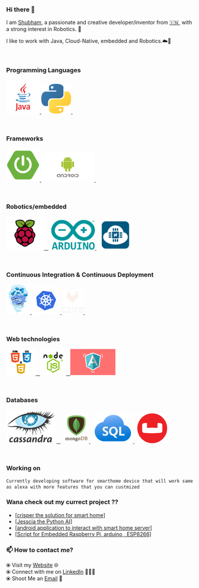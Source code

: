 ### Hi there 👋


I am [Shubham](https://shubh2710.github.io/), a passionate and creative developer/inventor from [🇮🇳 ](https://en.wikipedia.org/wiki/India)&nbsp;with a strong interest in Robotics. 🎯

I like to work with Java, Cloud-Native, embedded and Robotics.☁️🚀

<br>

### Programming Languages

<p float="left">
  <a href="https://www.java.com/en/" target="_blank" >
    <img src="https://github.com/shubh2710/shubh2710/blob/main/assets/java.png"  height="90" />
  </a>
    <a href="https://www.python.org/" target="_blank" >
    <img src="https://github.com/shubh2710/shubh2710/blob/main/assets/python.png"  height="80" />
  </a>&nbsp;&nbsp;&nbsp;&nbsp;
</p>
<br>

### Frameworks

<p float="left">
  <a href="https://spring.io/" target="_blank" >
    <img src="https://github.com/shubh2710/shubh2710/blob/main/assets/spring.png"  height="90" />
  </a>
    <a href="https://www.android.com/" target="_blank" >
    <img src="https://github.com/shubh2710/shubh2710/blob/main/assets/android.gif"  height="80" />
  </a>&nbsp;&nbsp;&nbsp;&nbsp;
</p>
<br>

### Robotics/embedded
  
 <p float="left">
  <a href="https://www.raspberrypi.org/" target="_blank" >
    <img src="https://github.com/shubh2710/shubh2710/blob/main/assets/pi.png" height="90" />&nbsp;&nbsp;
  </a>
  &nbsp;
  <a href="https://www.arduino.cc/" target="_blank" >
    <img src="https://github.com/shubh2710/shubh2710/blob/main/assets/arduino.png" height="80" />
  </a>
  &nbsp;
    <a href="https://www.nodemcu.com/index_en.html" target="_blank" >
      <img src="https://github.com/shubh2710/shubh2710/blob/main/assets/nodemcu.png" height="80" />
    </a>
</p>

<br>

### Continuous Integration & Continuous Deployment

<p float="left">
  <a href="https://www.docker.com/" target="_blank" >
    <img src="https://raw.githubusercontent.com/shubh2710/shubh2710/main/assets/docker.gif"  height="80" /> 
  </a>
  <a href="https://kubernetes.io/" target="_blank" >
    <img src="https://raw.githubusercontent.com/shubh2710/shubh2710/main/assets/k8s.gif"  height="75" />
  </a>
  <a href="https://docs.gitlab.com/ee/ci/" target="_blank" >
    <img src="https://raw.githubusercontent.com/shubh2710/shubh2710/main/assets/cicd.gif"  height="65" />
  </a>&nbsp;&nbsp;
</p>
<br>

### Web technologies

<p float="left">
  <a href="https://www.w3.org/wiki/The_web_standards_model_-_HTML_CSS_and_JavaScript" target="_blank" >
    <img src="https://raw.githubusercontent.com/shubh2710/shubh2710/main/assets/html-css-js.png" height="70" />&nbsp;&nbsp;
  </a>
    <a href="https://nodejs.org/en/" target="_blank" >
    <img src="https://github.com/shubh2710/shubh2710/blob/main/assets/node.png" height="70" />&nbsp;&nbsp;
  </a>
    <a href="https://angularjs.org/" target="_blank" >
    <img src="https://github.com/shubh2710/shubh2710/blob/main/assets/angular.gif" height="70" />
  </a>
 </p>
<br>


### Databases
  
 <p float="left">
  <a href="https://cassandra.apache.org/" target="_blank" >
    <img src="https://github.com/shubh2710/shubh2710/blob/main/assets/cassandra.png" height="90" />&nbsp;&nbsp;
  </a>
  &nbsp;
  <a href="https://www.mongodb.com/" target="_blank" >
    <img src="https://raw.githubusercontent.com/shubh2710/shubh2710/main/assets/mongo.gif" height="80" />
  </a>
  &nbsp;
    <a href="https://www.mysql.com/" target="_blank" >
      <img src="https://github.com/shubh2710/shubh2710/blob/main/assets/sql.png" height="80" />
    </a>
     &nbsp;
    <a href="https://www.couchbase.com/" target="_blank" >
      <img src="https://github.com/shubh2710/shubh2710/blob/main/assets/couchbase.png" height="80" />
    </a>
</p>
<br>

### Working on
    Currently developing software for smarthome device that will work same as alexa with more features that you can custmized 

### Wana check out my currect project ??
    
<ul>
    <li>
        <a href="https://github.com/shubh2710/crisper" target="_blank" >
            [crisper the solution for smart home]
        </a>
     </li>
     <li>
         <a href="https://github.com/shubh2710/jassicaAI" target="_blank" >
                [Jesscia the Python AI]
         </a>
     </li>   
    <li>
    <a href="https://www.couchbase.com/" target="_blank" >
        [android application to interact with smart home server]
    </a>
    </li>
    <li>
    <a href="https://github.com/shubh2710/Embedded" target="_blank" >
        [Script for Embedded Raspberry Pi, arduino , ESP8266]
    </a>
    </li>
</ul>
    


### 📫 How to contact me? 

  ⦿ Visit my [Website](https://shubh2710.github.io/) 🌐 <br>
  ⦿ Connect with me on [LinkedIn](https://www.linkedin.com/in/shubham-gulati-b617a7156/) 👨🏻‍💻 <br>
  ⦿ Shoot Me an [Email](mailto:shubhamgulati81@gmail.com) 💌 <br>
